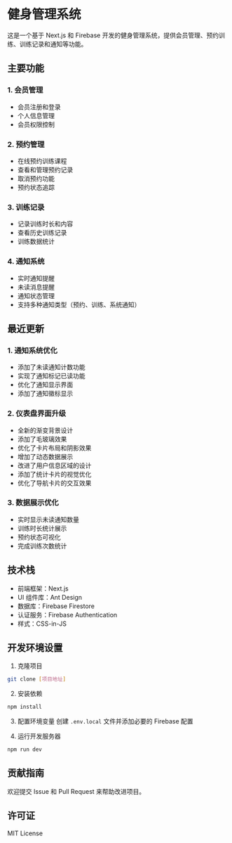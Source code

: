 # 健身管理系统

这是一个基于 Next.js 和 Firebase 开发的健身管理系统，提供会员管理、预约训练、训练记录和通知等功能。

## 主要功能

### 1. 会员管理
- 会员注册和登录
- 个人信息管理
- 会员权限控制

### 2. 预约管理
- 在线预约训练课程
- 查看和管理预约记录
- 取消预约功能
- 预约状态追踪

### 3. 训练记录
- 记录训练时长和内容
- 查看历史训练记录
- 训练数据统计

### 4. 通知系统
- 实时通知提醒
- 未读消息提醒
- 通知状态管理
- 支持多种通知类型（预约、训练、系统通知）

## 最近更新

### 1. 通知系统优化
- 添加了未读通知计数功能
- 实现了通知标记已读功能
- 优化了通知显示界面
- 添加了通知徽标显示

### 2. 仪表盘界面升级
- 全新的渐变背景设计
- 添加了毛玻璃效果
- 优化了卡片布局和阴影效果
- 增加了动态数据展示
- 改进了用户信息区域的设计
- 添加了统计卡片的视觉优化
- 优化了导航卡片的交互效果

### 3. 数据展示优化
- 实时显示未读通知数量
- 训练时长统计展示
- 预约状态可视化
- 完成训练次数统计

## 技术栈

- 前端框架：Next.js
- UI 组件库：Ant Design
- 数据库：Firebase Firestore
- 认证服务：Firebase Authentication
- 样式：CSS-in-JS

## 开发环境设置

1. 克隆项目
```bash
git clone [项目地址]
```

2. 安装依赖
```bash
npm install
```

3. 配置环境变量
创建 `.env.local` 文件并添加必要的 Firebase 配置

4. 运行开发服务器
```bash
npm run dev
```

## 贡献指南

欢迎提交 Issue 和 Pull Request 来帮助改进项目。

## 许可证

MIT License

